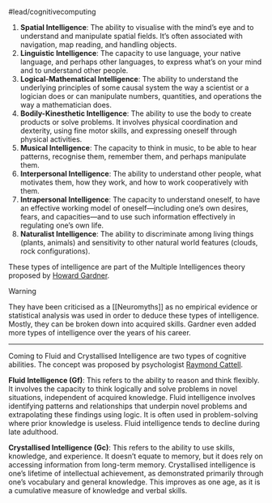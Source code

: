 #lead/cognitivecomputing

1. **Spatial Intelligence**: The ability to visualise with the mind’s eye and to understand and manipulate spatial fields. It’s often associated with navigation, map reading, and handling objects.
2. **Linguistic Intelligence**: The capacity to use language, your native language, and perhaps other languages, to express what’s on your mind and to understand other people.
3. **Logical-Mathematical Intelligence**: The ability to understand the underlying principles of some causal system the way a scientist or a logician does or can manipulate numbers, quantities, and operations the way a mathematician does.
4. **Bodily-Kinesthetic Intelligence**: The ability to use the body to create products or solve problems. It involves physical coordination and dexterity, using fine motor skills, and expressing oneself through physical activities.
5. **Musical Intelligence**: The capacity to think in music, to be able to hear patterns, recognise them, remember them, and perhaps manipulate them.
6. **Interpersonal Intelligence**: The ability to understand other people, what motivates them, how they work, and how to work cooperatively with them.
7. **Intrapersonal Intelligence**: The capacity to understand oneself, to have an effective working model of oneself—including one’s own desires, fears, and capacities—and to use such information effectively in regulating one’s own life.
8. **Naturalist Intelligence**: The ability to discriminate among living things (plants, animals) and sensitivity to other natural world features (clouds, rock configurations).

These types of intelligence are part of the Multiple Intelligences theory proposed by [Howard Gardner](https://en.wikipedia.org/wiki/Howard_Gardner).

> [!warning]
> They have been criticised as a [[Neuromyths]] as no empirical evidence or statistical analysis was used in order to deduce these types of intelligence. Mostly, they can be broken down into acquired skills. Gardner even added more types of intelligence over the years of his career.

---

Coming to Fluid and Crystallised Intelligence are two types of cognitive abilities. The concept was proposed by psychologist [Raymond Cattell](https://en.wikipedia.org/wiki/Raymond_Cattell).

**Fluid Intelligence (Gf)**: This refers to the ability to reason and think flexibly. It involves the capacity to think logically and solve problems in novel situations, independent of acquired knowledge. Fluid intelligence involves identifying patterns and relationships that underpin novel problems and extrapolating these findings using logic. It is often used in problem-solving where prior knowledge is useless. Fluid intelligence tends to decline during late adulthood.

**Crystallised Intelligence (Gc)**: This refers to the ability to use skills, knowledge, and experience. It doesn’t equate to memory, but it does rely on accessing information from long-term memory. Crystallised intelligence is one’s lifetime of intellectual achievement, as demonstrated primarily through one’s vocabulary and general knowledge. This improves as one age, as it is a cumulative measure of knowledge and verbal skills.
